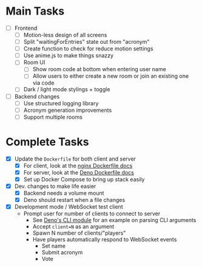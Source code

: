# Main Tasks

- [ ] Frontend
  - [ ] Motion-less design of all screens 
  - [ ] Split "waitingForEntries" state out from "acronym"
  - [ ] Create function to check for reduce motion settings
  - [ ] Use anime.js to make things snazzy
  - [ ] Room UI
    - [ ] Show room code at bottom when entering user name
    - [ ] Allow users to either create a new room or join an existing one via code
  - [ ] Dark / light mode stylings + toggle
- [ ] Backend changes
  - [ ] Use structured logging library
  - [ ] Acronym generation improvements
  - [ ] Support multiple rooms

# Complete Tasks

- [X] Update the `Dockerfile` for both client and server
  - [X] For client, look at the [nginx Dockerfile docs](https://hub.docker.com/_/nginx)
  - [X] For server, look at the [Deno Dockerfile docs](https://github.com/denoland/deno_docker)
  - [X] Set up Docker Compose to bring up stack easily
- [X] Dev. changes to make life easier
  - [X] Backend needs a volume mount
  - [X] Deno should restart when a file changes
- [X] Development mode / WebSocket test client
    - Prompt user for number of clients to connect to server
      - See [Deno's CLI module](https://deno.land/std@0.214.0/cli/mod.ts?s=parseArgs) for an example on parsing CLI arguments
      - Accept `client=N` as an argument
      - Spawn N number of clients/"players"
      - Have players automatically respond to WebSocket events
        - Set name
        - Submit acronym
        - Vote
